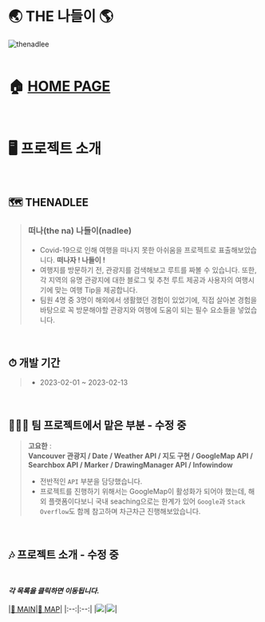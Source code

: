# 🌏 THE 나들이 🌎
![thenadlee](https://github.com/hanyoko/THENADLEE/assets/119985173/4d35bc0f-f672-4c95-8a3d-ffd26bd1b0a7)
<br/>
<br/>

# 🏠 [HOME PAGE](https://thenadlee.vercel.app)
<br/>

# 🖥️ 프로젝트 소개
<br/>

## 🗺 THENADLEE
> ###  떠나(the na) 나들이(nadlee)
> - Covid-19으로 인해 여행을 떠나지 못한 아쉬움을 프로젝트로 표출해보았습니다. **떠나자 ! 나들이 !**
> - 여행지를 방문하기 전, 관광지를 검색해보고 루트를 짜볼 수 있습니다. 또한, 각 지역의 유명 관광지에 대한 블로그 및 추천 루트 제공과 사용자의 여행시기에 맞는 여행 Tip을 제공합니다.
> - 팀원 4명 중 3명이 해외에서 생활했던 경험이 있었기에, 직접 살아본 경험을 바탕으로 꼭 방문해야할 관광지와 여행에 도움이 되는 필수 요소들을 넣었습니다.
<br/>

## ⏱ 개발 기간
> - 2023-02-01 ~ 2023-02-13
<br/>

## 👨‍👧‍👧 팀 프로젝트에서 맡은 부분 - 수정 중
> **고요한** : <br/>
> **Vancouver 관광지 / Date / Weather API / 지도 구현 / GoogleMap API / Searchbox API / Marker / DrawingManager API / Infowindow**
> <br/>
> - 전반적인 `API` 부분을 담당했습니다.
> - 프로젝트를 진행하기 위해서는 GoogleMap이 활성화가 되어야 했는데, 해외 플랫폼이다보니 국내 seaching으로는 한계가 있어 `Google`과 `Stack Overflow`도 함께 참고하며 차근차근 진행해보았습니다.
<br/>

## 🎶 프로젝트 소개 - 수정 중
<br/>

_**각 목록을 클릭하면 이동됩니다.**_
<br/>
<br/>
|[🔗 MAIN](https://github.com/hanyoko/THENADLEE/wiki/MAIN)|[🔗 MAP](https://github.com/hanyoko/THENADLEE/wiki/MAP)|
|:--:|:--:|
|<img src='https://github.com/hanyoko/THENADLEE/assets/119985173/407235c4-9415-4f98-b4ef-f7cda9d7253e'>|<img src='https://github.com/hanyoko/THENADLEE/assets/119985173/4d35bc0f-f672-4c95-8a3d-ffd26bd1b0a7'>|


<br/>

